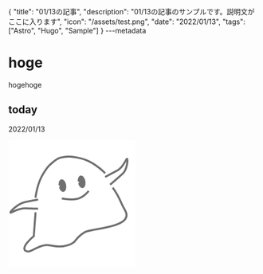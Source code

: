 {
  "title": "01/13の記事",
  "description": "01/13の記事のサンプルです。説明文がここに入ります",
  "icon": "/assets/test.png",
  "date": "2022/01/13",
  "tags": ["Astro", "Hugo", "Sample"]
}
---metadata

# hoge
hogehoge

## today
2022/01/13

![img](/assets/test.png)